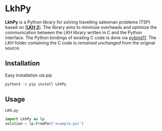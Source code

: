 # LkhPy
**LkhPy** is a Python library for solving travelling salesman problems (TSP) based on <a href="http://akira.ruc.dk/~keld/research/LKH-3/" target="_blank">[**LKH 3**]</a>. The library aims to minimize overheads and optimize the communication between the LKH library written in C and the Python interface. The Python bindings of existing C code is done via [pybind11](https://github.com/pybind/pybind11). The LKH folder containing the C code is *remained unchanged* from the original source.

## Installation

Easy installation via pip

```bash
python3 -m pip install LkhPy
```

## Usage

`LKH.py`
```python
import LkhPy as lp
solution = lp.FromPar('example.par')
```